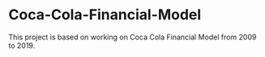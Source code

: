# Coca-Cola-Financial-Model
This project is based on working on Coca Cola Financial Model from 2009 to 2019.
